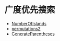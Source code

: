 # **广度优先搜索**

* [NumberOfIslands](./NumberOfIslands.md)
* [permutations2](./permutations2.md) 
* [GenerateParentheses](./GenerateParentheses.md) 